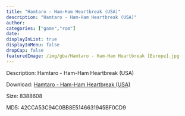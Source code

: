 ```yaml
---
title: "Hamtaro - Ham-Ham Heartbreak (USA)"
description: "Hamtaro - Ham-Ham Heartbreak (USA)"
author: 
categories: ["game","rom"]
date: 
displayInList: true
displayInMenu: false
dropCap: false
featuredImage: /img/gba/Hamtaro - Ham-Ham Heartbreak [Europe].jpg
---
```


Description: Hamtaro - Ham-Ham Heartbreak (USA)

Download: <a style="text-decoration:underline;" href="https://mega.nz/#!2TJyiK5J!M3_z5eFrl0z1MLPNm-HCnITFgmtvETB-LDvNRJfs0Dg" target = "_blank" rel = "nofollow" > Hamtaro - Ham-Ham Heartbreak (USA)</a>

Size: 8388608

MD5: 42CCA53C94C0BB8E5146631945BF0CD9


